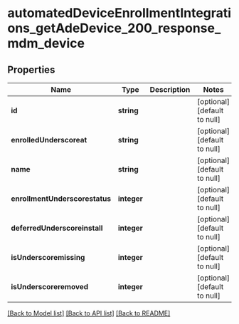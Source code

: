 # automatedDeviceEnrollmentIntegrations_getAdeDevice_200_response_mdm_device

## Properties
Name | Type | Description | Notes
------------ | ------------- | ------------- | -------------
**id** | **string** |  | [optional] [default to null]
**enrolledUnderscoreat** | **string** |  | [optional] [default to null]
**name** | **string** |  | [optional] [default to null]
**enrollmentUnderscorestatus** | **integer** |  | [optional] [default to null]
**deferredUnderscoreinstall** | **integer** |  | [optional] [default to null]
**isUnderscoremissing** | **integer** |  | [optional] [default to null]
**isUnderscoreremoved** | **integer** |  | [optional] [default to null]

[[Back to Model list]](../README.md#documentation-for-models) [[Back to API list]](../README.md#documentation-for-api-endpoints) [[Back to README]](../README.md)


